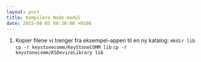 ```yaml
---
layout: post
title: Kompilere Node-modul
date: 2015-08-05 00:30:00 +0100
---
```


1. Kopier filene vi trenger fra eksempel-appen til en ny katalog:
`mkdir lib`
`cp -r keystonecomm/KeyStoneCOMM lib`
`cp -r keystonecomm/KSDeviceLibrary lib`

